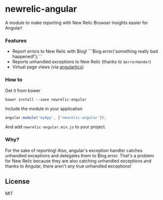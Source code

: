 # newrelic-angular

A module to make reporting with New Relic Browser Insights easier for Angular!


### Features

* Report errors to New Relic with $log! ```$log.error('something really bad happened!');```
* Reports unhandled exceptions to New Relic (thanks to ```$errorHander```)
* Virtual page views (via [angulartics](https://github.com/luisfarzati/angulartics))

### How to

Get it from bower

``` bower install --save newrelic-angular ```

Include the module in your application

```javascript
angular.module('myApp', ['newrelic-angular']);
```

And add ```newrelic-angular.min.js``` to your project.


### Why?

For the sake of reporting! Also, angular's exception handler catches unhandled exceptions and delegates them to $log.error. That's a problem for New Relic because they are also catching unhandled exceptions and thanks to Angular, there aren't any true unhandled exceptions!



License
----

MIT
